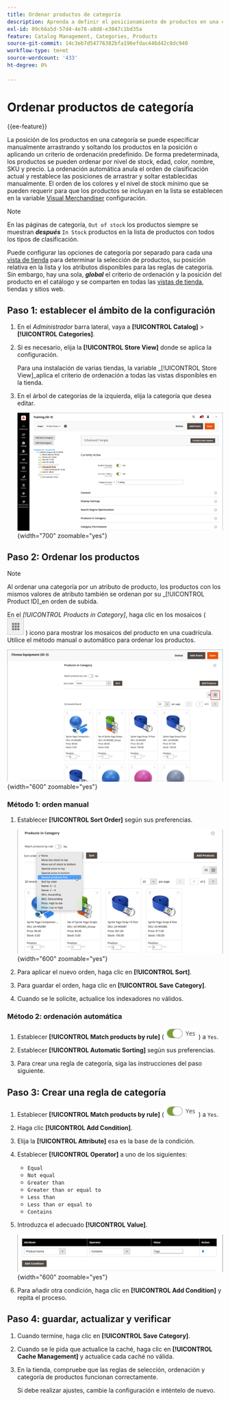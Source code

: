 ```yaml
---
title: Ordenar productos de categoría
description: Aprenda a definir el posicionamiento de productos en una categoría manualmente o aplicando un criterio de ordenación predefinido.
exl-id: 09c66a5d-57d4-4e78-a8d8-e3047c1bd35a
feature: Catalog Management, Categories, Products
source-git-commit: 14c3eb7d54776382bfa196efdac446d42c8dc940
workflow-type: tm+mt
source-wordcount: '433'
ht-degree: 0%

---
```


# Ordenar productos de categoría

{{ee-feature}}

La posición de los productos en una categoría se puede especificar manualmente arrastrando y soltando los productos en la posición o aplicando un criterio de ordenación predefinido. De forma predeterminada, los productos se pueden ordenar por nivel de stock, edad, color, nombre, SKU y precio. La ordenación automática anula el orden de clasificación actual y restablece las posiciones de arrastrar y soltar establecidas manualmente. El orden de los colores y el nivel de stock mínimo que se pueden requerir para que los productos se incluyan en la lista se establecen en la variable [Visual Merchandiser](../configuration-reference/catalog/visual-merchandiser.md) configuración.

>[!NOTE]
>
>En las páginas de categoría, `Out of stock` los productos siempre se muestran **_después_** `In Stock` productos en la lista de productos con todos los tipos de clasificación.

Puede configurar las opciones de categoría por separado para cada una [vista de tienda](../stores-purchase/stores.md#add-stores) para determinar la selección de productos, su posición relativa en la lista y los atributos disponibles para las reglas de categoría. Sin embargo, hay una sola, **_global_** el criterio de ordenación y la posición del producto en el catálogo y se comparten en todas las [vistas de tienda](../stores-purchase/store-views.md), tiendas y sitios web.

## Paso 1: establecer el ámbito de la configuración

1. En el _Administrador_ barra lateral, vaya a **[!UICONTROL Catalog]** > **[!UICONTROL Categories]**.

1. Si es necesario, elija la **[!UICONTROL Store View]** donde se aplica la configuración.

   Para una instalación de varias tiendas, la variable _[!UICONTROL Store View]_aplica el criterio de ordenación a todas las vistas disponibles en la tienda.

1. En el árbol de categorías de la izquierda, elija la categoría que desea editar.

   ![Árbol de categorías](./assets/category-selected.png){width="700" zoomable="yes"}

## Paso 2: Ordenar los productos

>[!NOTE]
>
>Al ordenar una categoría por un atributo de producto, los productos con los mismos valores de atributo también se ordenan por su _[!UICONTROL Product ID]_en orden de subida.

En el _[!UICONTROL Products in Category]_, haga clic en los mosaicos ( ![Ver mosaicos](../assets/icon-view-tiles.png) ) icono para mostrar los mosaicos del producto en una cuadrícula. Utilice el método manual o automático para ordenar los productos.

![Mosaicos del producto](./assets/category-products-tiles.png){width="600" zoomable="yes"}

### Método 1: orden manual

1. Establecer **[!UICONTROL Sort Order]** según sus preferencias.

   ![Orden de clasificación](./assets/category-edit-sort-order.png){width="600" zoomable="yes"}

1. Para aplicar el nuevo orden, haga clic en **[!UICONTROL Sort]**.

1. Para guardar el orden, haga clic en **[!UICONTROL Save Category]**.

1. Cuando se le solicite, actualice los indexadores no válidos.

### Método 2: ordenación automática

1. Establecer **[!UICONTROL Match products by rule]** (![Alternar sí](../assets/toggle-yes.png)) a `Yes`.


1. Establecer **[!UICONTROL Automatic Sorting]** según sus preferencias.

1. Para crear una regla de categoría, siga las instrucciones del paso siguiente.

## Paso 3: Crear una regla de categoría

1. Establecer **[!UICONTROL Match products by rule]** (![Alternar sí](../assets/toggle-yes.png)) a `Yes`.

1. Haga clic **[!UICONTROL Add Condition]**.

1. Elija la **[!UICONTROL Attribute]** esa es la base de la condición.

1. Establecer **[!UICONTROL Operator]** a uno de los siguientes:

   - `Equal`
   - `Not equal`
   - `Greater than`
   - `Greater than or equal to`
   - `Less than`
   - `Less than or equal to`
   - `Contains`

1. Introduzca el adecuado **[!UICONTROL Value]**.

   ![Condición de categoría](./assets/category-rule-create.png){width="600" zoomable="yes"}

1. Para añadir otra condición, haga clic en **[!UICONTROL Add Condition]** y repita el proceso.

## Paso 4: guardar, actualizar y verificar

1. Cuando termine, haga clic en **[!UICONTROL Save Category]**.

1. Cuando se le pida que actualice la caché, haga clic en **[!UICONTROL Cache Management]** y actualice cada caché no válida.

1. En la tienda, compruebe que las reglas de selección, ordenación y categoría de productos funcionan correctamente.

   Si debe realizar ajustes, cambie la configuración e inténtelo de nuevo.
